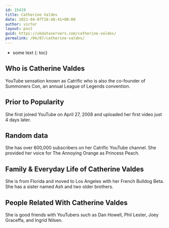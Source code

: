 ```yaml
---
id: 15419
title: Catherine Valdes
date: 2021-04-07T16:48:41+00:00
author: victor
layout: post
guid: https://ukdataservers.com/catherine-valdes/
permalink: /04/07/catherine-valdes/
---
```


* some text
{: toc}


## Who is Catherine Valdes



YouTube sensation known as Catrific who is also the co-founder of Summoners Con, an annual League of Legends convention. 

                
                
                
## Prior to Popularity



She first joined YouTube on April 27, 2008 and uploaded her first video just 4 days later. 

                
                
                
## Random data



She has over 600,000 subscribers on her Catrific YouTube channel. She provided her voice for The Annoying Orange as Princess Peach. 

                
                
                
## Family & Everyday Life of Catherine Valdes



She is from Florida and moved to Los Angeles with her French Bulldog Beta. She has a sister named Ash and two older brothers. 

                
                
                
## People Related With Catherine Valdes



She is good friends with YouTubers such as Dan Howell, Phil Lester, Joey Graceffa, and Ingrid Nilsen. 

                
              
            
          
          
          